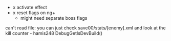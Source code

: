 - x activate effect
- x reset flags on ng+
  - might need separate boss flags

can't read file:
you can just check save00/stats/[enemy].xml and look at the kill counter - hamis248
DebugGetIsDevBuild()
